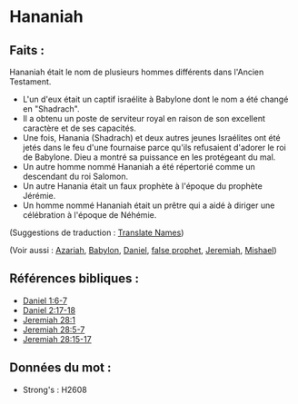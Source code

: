 # Hananiah

## Faits :

Hananiah était le nom de plusieurs hommes différents dans l'Ancien Testament.

* L'un d'eux était un captif israélite à Babylone dont le nom a été changé en "Shadrach".
* Il a obtenu un poste de serviteur royal en raison de son excellent caractère et de ses capacités.
* Une fois, Hanania (Shadrach) et deux autres jeunes Israélites ont été jetés dans le feu d'une fournaise parce qu'ils refusaient d'adorer le roi de Babylone. Dieu a montré sa puissance en les protégeant du mal.
* Un autre homme nommé Hananiah a été répertorié comme un descendant du roi Salomon.
* Un autre Hanania était un faux prophète à l'époque du prophète Jérémie.
* Un homme nommé Hananiah était un prêtre qui a aidé à diriger une célébration à l'époque de Néhémie.

(Suggestions de traduction : [Translate Names](rc://en/ta/man/translate/translate-names))

(Voir aussi : [Azariah](../names/azariah.md), [Babylon](../names/babylon.md), [Daniel](../names/daniel.md), [false prophet](../other/falseprophet.md), [Jeremiah](../names/jeremiah.md), [Mishael](../names/mishael.md))

## Références bibliques :

* [Daniel 1:6-7](rc://en/tn/help/dan/01/06)
* [Daniel 2:17-18](rc://en/tn/help/dan/02/17)
* [Jeremiah 28:1](rc://en/tn/help/jer/28/01)
* [Jeremiah 28:5-7](rc://en/tn/help/jer/28/05)
* [Jeremiah 28:15-17](rc://en/tn/help/jer/28/15)

## Données du mot :

* Strong's : H2608
